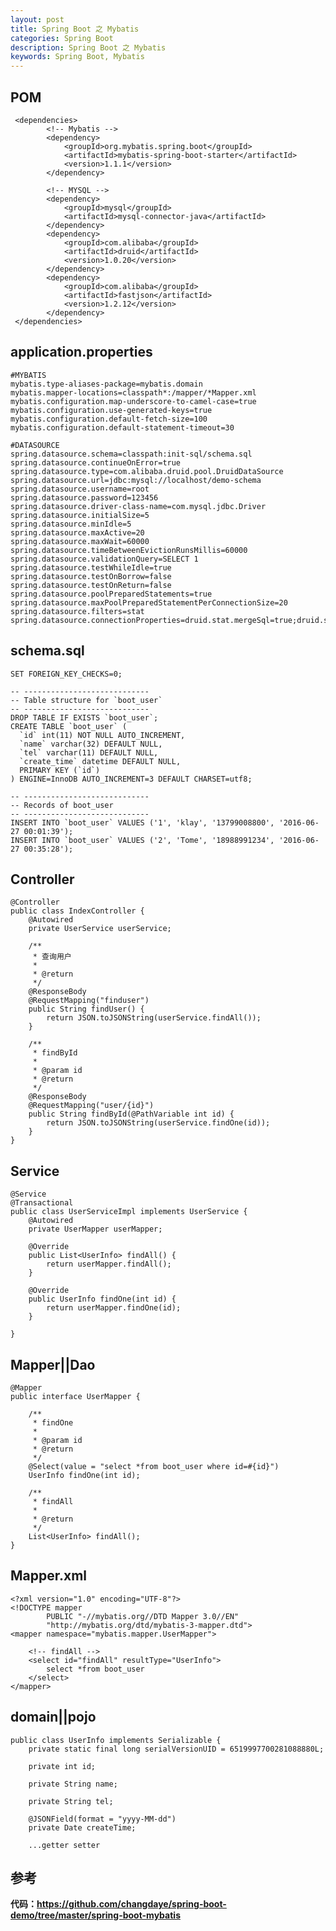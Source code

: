 ```yaml
---
layout: post
title: Spring Boot 之 Mybatis
categories: Spring Boot
description: Spring Boot 之 Mybatis
keywords: Spring Boot, Mybatis
---
```

## POM

	 <dependencies>
	        <!-- Mybatis -->
	        <dependency>
	            <groupId>org.mybatis.spring.boot</groupId>
	            <artifactId>mybatis-spring-boot-starter</artifactId>
	            <version>1.1.1</version>
	        </dependency>
	       
	        <!-- MYSQL -->
	        <dependency>
	            <groupId>mysql</groupId>
	            <artifactId>mysql-connector-java</artifactId>
	        </dependency>
	        <dependency>
	            <groupId>com.alibaba</groupId>
	            <artifactId>druid</artifactId>
	            <version>1.0.20</version>
	        </dependency>
	        <dependency>
	            <groupId>com.alibaba</groupId>
	            <artifactId>fastjson</artifactId>
	            <version>1.2.12</version>
	        </dependency>
	 </dependencies>
	 
	 
	
## application.properties

	#MYBATIS
	mybatis.type-aliases-package=mybatis.domain
	mybatis.mapper-locations=classpath*:/mapper/*Mapper.xml
	mybatis.configuration.map-underscore-to-camel-case=true
	mybatis.configuration.use-generated-keys=true
	mybatis.configuration.default-fetch-size=100
	mybatis.configuration.default-statement-timeout=30
	
	#DATASOURCE
	spring.datasource.schema=classpath:init-sql/schema.sql
	spring.datasource.continueOnError=true
	spring.datasource.type=com.alibaba.druid.pool.DruidDataSource
	spring.datasource.url=jdbc:mysql://localhost/demo-schema
	spring.datasource.username=root
	spring.datasource.password=123456
	spring.datasource.driver-class-name=com.mysql.jdbc.Driver
	spring.datasource.initialSize=5
	spring.datasource.minIdle=5
	spring.datasource.maxActive=20
	spring.datasource.maxWait=60000
	spring.datasource.timeBetweenEvictionRunsMillis=60000
	spring.datasource.validationQuery=SELECT 1
	spring.datasource.testWhileIdle=true
	spring.datasource.testOnBorrow=false
	spring.datasource.testOnReturn=false
	spring.datasource.poolPreparedStatements=true
	spring.datasource.maxPoolPreparedStatementPerConnectionSize=20
	spring.datasource.filters=stat
	spring.datasource.connectionProperties=druid.stat.mergeSql=true;druid.stat.slowSqlMillis=5000
	
	
## schema.sql

	SET FOREIGN_KEY_CHECKS=0;
	
	-- ----------------------------
	-- Table structure for `boot_user`
	-- ----------------------------
	DROP TABLE IF EXISTS `boot_user`;
	CREATE TABLE `boot_user` (
	  `id` int(11) NOT NULL AUTO_INCREMENT,
	  `name` varchar(32) DEFAULT NULL,
	  `tel` varchar(11) DEFAULT NULL,
	  `create_time` datetime DEFAULT NULL,
	  PRIMARY KEY (`id`)
	) ENGINE=InnoDB AUTO_INCREMENT=3 DEFAULT CHARSET=utf8;
	
	-- ----------------------------
	-- Records of boot_user
	-- ----------------------------
	INSERT INTO `boot_user` VALUES ('1', 'klay', '13799008800', '2016-06-27 00:01:39');
	INSERT INTO `boot_user` VALUES ('2', 'Tome', '18988991234', '2016-06-27 00:35:28');
	
	
## Controller
		
	@Controller
	public class IndexController {
	    @Autowired
	    private UserService userService;
	
	    /**
	     * 查询用户
	     *
	     * @return
	     */
	    @ResponseBody
	    @RequestMapping("finduser")
	    public String findUser() {
	        return JSON.toJSONString(userService.findAll());
	    }
	
	    /**
	     * findById
	     *
	     * @param id
	     * @return
	     */
	    @ResponseBody
	    @RequestMapping("user/{id}")
	    public String findById(@PathVariable int id) {
	        return JSON.toJSONString(userService.findOne(id));
	    }
	}
	
	
## Service

	@Service
    @Transactional
    public class UserServiceImpl implements UserService {
        @Autowired
        private UserMapper userMapper;
    
        @Override
        public List<UserInfo> findAll() {
            return userMapper.findAll();
        }
    
        @Override
        public UserInfo findOne(int id) {
            return userMapper.findOne(id);
        }
    
    }
	
	
## Mapper||Dao


	@Mapper
	public interface UserMapper {
	
	    /**
	     * findOne
	     *
	     * @param id
	     * @return
	     */
	    @Select(value = "select *from boot_user where id=#{id}")
	    UserInfo findOne(int id);
	
	    /**
	     * findAll
	     *
	     * @return
	     */
	    List<UserInfo> findAll();
	}
	
	
## Mapper.xml

	<?xml version="1.0" encoding="UTF-8"?>
	<!DOCTYPE mapper
	        PUBLIC "-//mybatis.org//DTD Mapper 3.0//EN"
	        "http://mybatis.org/dtd/mybatis-3-mapper.dtd">
	<mapper namespace="mybatis.mapper.UserMapper">
	
	    <!-- findAll -->
	    <select id="findAll" resultType="UserInfo">
	        select *from boot_user
	    </select>
	</mapper>
	
## domain||pojo
	
	public class UserInfo implements Serializable {
	    private static final long serialVersionUID = 6519997700281088880L;
	
	    private int id;
	
	    private String name;
	
	    private String tel;
	
	    @JSONField(format = "yyyy-MM-dd")
	    private Date createTime;
	    
	    ...getter setter
	    
	    
## 参考

**代码：https://github.com/changdaye/spring-boot-demo/tree/master/spring-boot-mybatis**